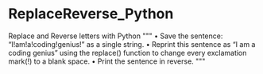 # ReplaceReverse_Python
Replace and Reverse letters with Python
""" 
• Save the sentence: “I!am!a!coding!genius!” as a single string.
• Reprint this sentence as “I am a coding genius” using the replace() function to change every exclamation mark(!) to a blank space.
• Print the sentence in reverse.
 """
